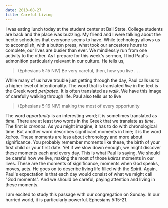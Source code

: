 ```yaml
---
date: 2013-08-27
title: Careful Living
---
```


I was eating lunch today at the student center at Ball State. College students are back and the place was buzzing. My friend and I were talking about the hectic schedules that everyone seems to have. While technology allows  us to accomplish, with a button press, what took our ancestors hours to complete, our lives are busier than ever. We mindlessly run from one activity to the other. As I prepare for this week's sermon, I find Paul's admonition particularly relevant in our culture. He tells us,

>(Ephesians 5:15 NIV) Be very careful, then, how you live . . .

While many of us have trouble just getting through the day, Paul calls us to a higher level of intentionality. The word that is translated *live* in the text is the Greek word *peripateo*. It is often translated as *walk*. We have this image of carefully walking through life. Paul also tells us to live

>(Ephesians 5:16 NIV) making the most of every opportunity

The word *opportunity* is an interesting word; it is sometimes translated as *time*. There are at least two words in the Greek that we translate as *time*. The first is *chronos*. As you might imagine, it has to do with chronological time. But another word describes significant moments in time; it is the word *kairos*. These moments are less about chronology and more about significance. You probably remember moments like these, the birth of your first child or your first date. Yet if we slow down enough, we might discover these moments each and every day. This is what Paul is saying. We should be careful how we live, making the most of those *kairos* moments in our lives. These are the moments of significance, moments when God speaks, moves, acts. He goes on to describe living life filled with the Spirit. Again, Paul's expectation is that each day would consist of what we might call "God moments". And we should be careful, paying attention and living in these moments.

I am excited to study this passage with our congregation on Sunday. In our hurried world, it is particularly powerful. Ephesians 5:15-21.

